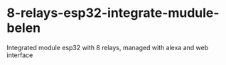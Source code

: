 # 8-relays-esp32-integrate-mudule-belen
Integrated module esp32 with 8 relays, managed with alexa and web interface
